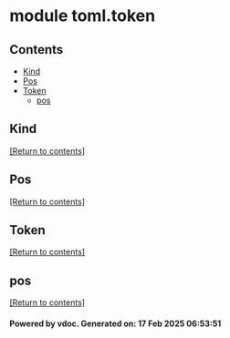 # module toml.token


## Contents
- [Kind](#Kind)
- [Pos](#Pos)
- [Token](#Token)
  - [pos](#pos)

## Kind
[[Return to contents]](#Contents)

## Pos
[[Return to contents]](#Contents)

## Token
[[Return to contents]](#Contents)

## pos
[[Return to contents]](#Contents)

#### Powered by vdoc. Generated on: 17 Feb 2025 06:53:51
